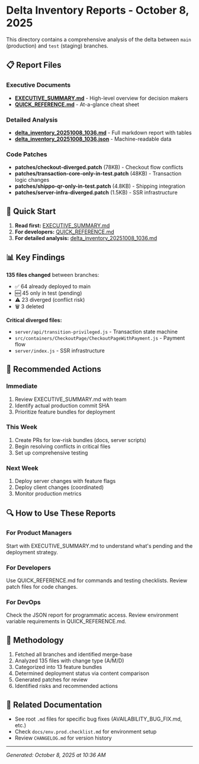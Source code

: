 # Delta Inventory Reports - October 8, 2025

This directory contains a comprehensive analysis of the delta between `main` (production) and `test` (staging) branches.

## 📋 Report Files

### Executive Documents
- **[EXECUTIVE_SUMMARY.md](EXECUTIVE_SUMMARY.md)** - High-level overview for decision makers
- **[QUICK_REFERENCE.md](QUICK_REFERENCE.md)** - At-a-glance cheat sheet

### Detailed Analysis
- **[delta_inventory_20251008_1036.md](delta_inventory_20251008_1036.md)** - Full markdown report with tables
- **[delta_inventory_20251008_1036.json](delta_inventory_20251008_1036.json)** - Machine-readable data

### Code Patches
- **patches/checkout-diverged.patch** (78KB) - Checkout flow conflicts
- **patches/transaction-core-only-in-test.patch** (48KB) - Transaction logic changes
- **patches/shippo-qr-only-in-test.patch** (4.8KB) - Shipping integration
- **patches/server-infra-diverged.patch** (1.5KB) - SSR infrastructure

## 🎯 Quick Start

1. **Read first:** [EXECUTIVE_SUMMARY.md](EXECUTIVE_SUMMARY.md)
2. **For developers:** [QUICK_REFERENCE.md](QUICK_REFERENCE.md)
3. **For detailed analysis:** [delta_inventory_20251008_1036.md](delta_inventory_20251008_1036.md)

## 📊 Key Findings

**135 files changed** between branches:
- ✅ 64 already deployed to main
- 🆕 45 only in test (pending)
- ⚠️ 23 diverged (conflict risk)
- 🗑️ 3 deleted

**Critical diverged files:**
- `server/api/transition-privileged.js` - Transaction state machine
- `src/containers/CheckoutPage/CheckoutPageWithPayment.js` - Payment flow
- `server/index.js` - SSR infrastructure

## 🚀 Recommended Actions

### Immediate
1. Review EXECUTIVE_SUMMARY.md with team
2. Identify actual production commit SHA
3. Prioritize feature bundles for deployment

### This Week
1. Create PRs for low-risk bundles (docs, server scripts)
2. Begin resolving conflicts in critical files
3. Set up comprehensive testing

### Next Week
1. Deploy server changes with feature flags
2. Deploy client changes (coordinated)
3. Monitor production metrics

## 🔍 How to Use These Reports

### For Product Managers
Start with EXECUTIVE_SUMMARY.md to understand what's pending and the deployment strategy.

### For Developers
Use QUICK_REFERENCE.md for commands and testing checklists. Review patch files for code changes.

### For DevOps
Check the JSON report for programmatic access. Review environment variable requirements in QUICK_REFERENCE.md.

## 📝 Methodology

1. Fetched all branches and identified merge-base
2. Analyzed 135 files with change type (A/M/D)
3. Categorized into 13 feature bundles
4. Determined deployment status via content comparison
5. Generated patches for review
6. Identified risks and recommended actions

## 🔗 Related Documentation

- See root `.md` files for specific bug fixes (AVAILABILITY_BUG_FIX.md, etc.)
- Check `docs/env.prod.checklist.md` for environment setup
- Review `CHANGELOG.md` for version history

---

*Generated: October 8, 2025 at 10:36 AM*
